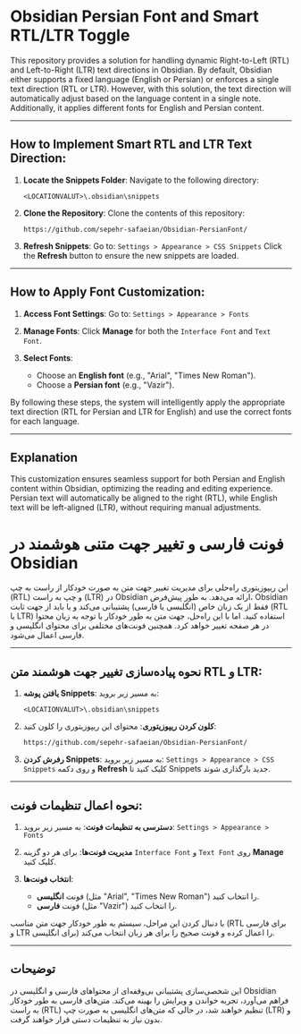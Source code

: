 # Obsidian Persian Font and Smart RTL/LTR Toggle

This repository provides a solution for handling dynamic Right-to-Left (RTL) and Left-to-Right (LTR) text directions in Obsidian. By default, Obsidian either supports a fixed language (English or Persian) or enforces a single text direction (RTL or LTR). However, with this solution, the text direction will automatically adjust based on the language content in a single note. Additionally, it applies different fonts for English and Persian content.

---

## How to Implement Smart RTL and LTR Text Direction:

1. **Locate the Snippets Folder**: Navigate to the following directory:
    
    
    `<LOCATIONVALUT>\.obsidian\snippets`
    
2. **Clone the Repository**: Clone the contents of this repository:

    `https://github.com/sepehr-safaeian/Obsidian-PersianFont/`
    
3. **Refresh Snippets**: Go to: `Settings > Appearance > CSS Snippets` Click the **Refresh** button to ensure the new snippets are loaded.
    

---

## How to Apply Font Customization:

1. **Access Font Settings**: Go to: `Settings > Appearance > Fonts`
    
2. **Manage Fonts**: Click **Manage** for both the `Interface Font` and `Text Font`.
    
3. **Select Fonts**:
    
    - Choose an **English font** (e.g., "Arial", "Times New Roman").
    - Choose a **Persian font** (e.g., "Vazir").

By following these steps, the system will intelligently apply the appropriate text direction (RTL for Persian and LTR for English) and use the correct fonts for each language.

---

## Explanation

This customization ensures seamless support for both Persian and English content within Obsidian, optimizing the reading and editing experience. Persian text will automatically be aligned to the right (RTL), while English text will be left-aligned (LTR), without requiring manual adjustments.


# فونت فارسی و تغییر جهت متنی هوشمند در Obsidian

این ریپوزیتوری راه‌حلی برای مدیریت تغییر جهت متن به صورت خودکار از راست به چپ (RTL) و چپ به راست (LTR) در Obsidian ارائه می‌دهد. به طور پیش‌فرض، Obsidian فقط از یک زبان خاص (انگلیسی یا فارسی) پشتیبانی می‌کند و یا باید از جهت ثابت (RTL یا LTR) استفاده کنید. اما با این راه‌حل، جهت متن به طور خودکار با توجه به زبان محتوا در هر صفحه تغییر خواهد کرد. همچنین فونت‌های مختلفی برای محتوای انگلیسی و فارسی اعمال می‌شود.

---

## نحوه پیاده‌سازی تغییر جهت هوشمند متن RTL و LTR:

1. **یافتن پوشه Snippets**: به مسیر زیر بروید:
    
    `<LOCATIONVALUT>\.obsidian\snippets`
    
2. **کلون کردن ریپوزیتوری**: محتوای این ریپوزیتوری را کلون کنید:
    
    `https://github.com/sepehr-safaeian/Obsidian-PersianFont/`
    
3. **رفرش کردن Snippets**: به مسیر زیر بروید: `Settings > Appearance > CSS Snippets` و روی دکمه **Refresh** کلیک کنید تا Snippets جدید بارگذاری شوند.
    

---

## نحوه اعمال تنظیمات فونت:

1. **دسترسی به تنظیمات فونت**: به مسیر زیر بروید: `Settings > Appearance > Fonts`
    
2. **مدیریت فونت‌ها**: برای هر دو گزینه `Interface Font` و `Text Font` روی **Manage** کلیک کنید.
    
3. **انتخاب فونت‌ها**:
    
    - فونت **انگلیسی** (مثل "Arial", "Times New Roman") را انتخاب کنید.
    - فونت **فارسی** (مثل "Vazir") را انتخاب کنید.

با دنبال کردن این مراحل، سیستم به طور خودکار جهت متن مناسب (RTL برای فارسی و LTR برای انگلیسی) را اعمال کرده و فونت صحیح را برای هر زبان انتخاب می‌کند.

---

## توضیحات

این شخصی‌سازی پشتیبانی بی‌وقفه‌ای از محتواهای فارسی و انگلیسی در Obsidian فراهم می‌آورد، تجربه خواندن و ویرایش را بهینه می‌کند. متن‌های فارسی به طور خودکار به راست (RTL) تنظیم خواهند شد، در حالی که متن‌های انگلیسی به صورت چپ (LTR) و بدون نیاز به تنظیمات دستی قرار خواهند گرفت.